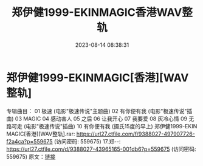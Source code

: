 ﻿---
title: 郑伊健1999-EKINMAGIC香港WAV整轨
date: 2023-08-14 08:38:31
categories: WAV车载音乐、镜像
tags: 华语中文
---
# 郑伊健1999-EKINMAGIC[香港][WAV整轨]

专辑曲目：
01 极速 (电影"极速传说"主题曲)
02 有你便有我 (电影"极速传说"插曲)
03 MAGIC
04 感动害人
05 之后
06 让我开心
07 我要爱
08 灰冷心情
09 无路可走 (电影"极速传说"插曲)
10 有你便有我 (摄氏15度的早上)
郑伊健1999-EKIN MAGIC[香港][WAV整轨].rar: https://url27.ctfile.com/f/9388027-497907726-f2a4ca?p=559675
(访问密码: 559675)
17.郑--: https://url27.ctfile.com/d/9388027-43965165-001db6?p=559675
(访问密码: 559675)
原文：[链接](https://blog.sina.com.cn/s/blog_1647c7e760103133f.html)